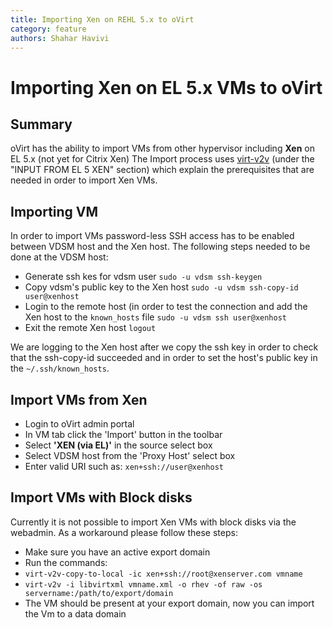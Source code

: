 ```yaml
---
title: Importing Xen on REHL 5.x to oVirt
category: feature
authors: Shahar Havivi
---
```


# Importing Xen on EL 5.x VMs to oVirt

## Summary
oVirt has the ability to import VMs from other hypervisor including **Xen** on EL 5.x (not yet for Citrix Xen)
The Import process uses [virt-v2v](http://libguestfs.org/virt-v2v.1.html) (under the "INPUT FROM EL 5 XEN" section) which explain the prerequisites that are needed in order to import Xen VMs.

## Importing VM
In order to import VMs password-less SSH access has to be enabled between VDSM host and the Xen host.
The following steps needed to be done at the VDSM host:

- Generate ssh kes for vdsm user `sudo -u vdsm ssh-keygen`
- Copy vdsm's public key to the Xen host `sudo -u vdsm ssh-copy-id user@xenhost`
- Login to the remote host (in order to test the connection and add the Xen host to the `known_hosts` file `sudo -u vdsm ssh user@xenhost`
- Exit the remote Xen host `logout`

We are logging to the Xen host after we copy the ssh key in order to check that the ssh-copy-id succeeded and in order to set the host's public key in the `~/.ssh/known_hosts`.

## Import VMs from Xen
- Login to oVirt admin portal
- In VM tab click the 'Import' button in the toolbar
- Select **'XEN (via EL)'** in the source select box
- Select VDSM host from the 'Proxy Host' select box
- Enter valid URI such as: `xen+ssh://user@xenhost`

## Import VMs with Block disks
Currently it is not possible to import Xen VMs with block disks via the webadmin.
As a workaround please follow these steps:
- Make sure you have an active export domain
- Run the commands:
- `virt-v2v-copy-to-local -ic xen+ssh://root@xenserver.com vmname`
- `virt-v2v -i libvirtxml vmname.xml -o rhev -of raw -os servername:/path/to/export/domain`
- The VM should be present at your export domain, now you can import the Vm to a data domain
